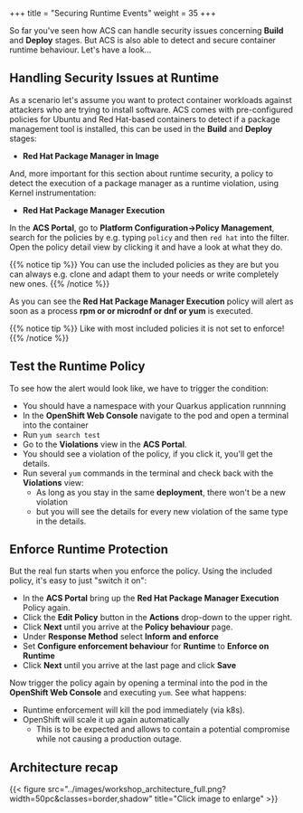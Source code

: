 +++
title = "Securing Runtime Events"
weight = 35
+++

So far you've seen how ACS can handle security issues concerning **Build** and **Deploy** stages. But ACS is also able to detect and secure container runtime behaviour. Let's have a look...

## Handling Security Issues at Runtime

As a scenario let's assume you want to protect container workloads against attackers who are trying to install software. ACS comes with pre-configured policies for Ubuntu and Red Hat-based containers to detect if a package management tool is installed, this can be used in the **Build** and **Deploy** stages:

- **Red Hat Package Manager in Image**

And, more important for this section about runtime security, a policy to detect the execution of a package manager as a runtime violation, using Kernel instrumentation:

- **Red Hat Package Manager Execution**

In the **ACS Portal**, go to **Platform Configuration->Policy Management**, search for the policies by e.g. typing `policy` and then `red hat` into the filter. Open the policy detail view by clicking it and have a look at what they do.

{{% notice tip %}}
You can use the included policies as they are but you can always e.g. clone and adapt them to your needs or write completely new ones.
{{% /notice %}}

As you can see the **Red Hat Package Manager Execution** policy will alert as soon as a process **rpm or or microdnf or dnf or yum** is executed.

{{% notice tip %}}
Like with most included policies it is not set to enforce!
{{% /notice %}}

## Test the Runtime Policy

To see how the alert would look like, we have to trigger the condition:

- You should have a namespace with your Quarkus application runnning
- In the **OpenShift Web Console** navigate to the pod and open a terminal into the container
- Run `yum search test`
- Go to the **Violations** view in the **ACS Portal**.
- You should see a violation of the policy, if you click it, you'll get the details.
- Run several `yum` commands in the terminal and check back with the **Violations** view:
  - As long as you stay in the same **deployment**, there won't be a new violation
  - but you will see the details for every new violation of the same type in the details.

## Enforce Runtime Protection

But the real fun starts when you enforce the policy. Using the included policy, it's easy to just "switch it on":

- In the **ACS Portal** bring up the **Red Hat Package Manager Execution** Policy again.
- Click the **Edit Policy** button in the **Actions** drop-down to the upper right.
- Click **Next** until you arrive at the **Policy behaviour** page.
- Under **Response Method** select **Inform and enforce**
- Set **Configure enforcement behaviour** for **Runtime** to **Enforce on Runtime**
- Click **Next** until you arrive at the last page and click **Save**

Now trigger the policy again by opening a terminal into the pod in the **OpenShift Web Console** and executing `yum`. See what happens:

- Runtime enforcement will kill the pod immediately (via k8s).
- OpenShift will scale it up again automatically
  - This is to be expected and allows to contain a potential compromise while not causing a production outage.

## Architecture recap

{{< figure src="../images/workshop_architecture_full.png?width=50pc&classes=border,shadow" title="Click image to enlarge" >}}
